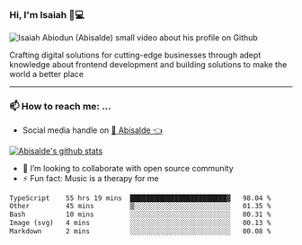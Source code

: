 ### Hi, I'm Isaiah 🌻💻

<img src="https://res.cloudinary.com/abisalde/image/upload/c_scale,h_311,w_816/v1616039512/Abisalde_github.gif" alt="Isaiah Abiodun (Abisalde) small video about his profile on Github">

Crafting digital solutions for cutting-edge businesses through adept knowledge about frontend development and building solutions to make the world a better place
<hr>

### 📫 How to reach me: ...
- Social media handle on <a href="https://twitter.com/abisalde">🔔  Abisalde   👈</a>


[![Abisalde's github stats](https://github-readme-stats.vercel.app/api?username=abisalde)](https://github.com/abisalde/github-readme-stats)

- 👯 I’m looking to collaborate with open source community
- ⚡ Fun fact: Music is a therapy for me


<!--
**abisalde/Abisalde** is a ✨ _special_ ✨ repository because its `README.md` (this file) appears on your GitHub profile.

Here are some ideas to get you started:


- 👯 I’m looking to collaborate with open source community
- 🤔 I’m looking for help with ...
- 💬 Ask me about ...
- 📫 How to reach me: ...
- 😄 Pronouns: ...
- ⚡ Fun fact: ...
-->

<!--START_SECTION:waka-->

```txt
TypeScript    55 hrs 19 mins  ████████████████████████▓   98.04 %
Other         45 mins         ▒░░░░░░░░░░░░░░░░░░░░░░░░   01.35 %
Bash          10 mins         ░░░░░░░░░░░░░░░░░░░░░░░░░   00.31 %
Image (svg)   4 mins          ░░░░░░░░░░░░░░░░░░░░░░░░░   00.13 %
Markdown      2 mins          ░░░░░░░░░░░░░░░░░░░░░░░░░   00.08 %
```

<!--END_SECTION:waka-->

